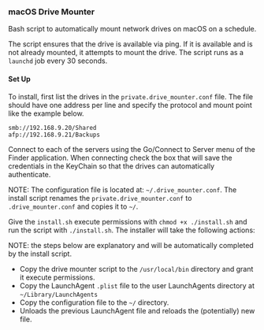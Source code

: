 ### macOS Drive Mounter
Bash script to automatically mount network drives on macOS on a schedule. 

The script ensures that the drive is available via ping. If it is available and is not already mounted, it 
attempts to mount the drive. The script runs as a ```launchd``` job every 30 seconds. 

#### Set Up
To install, first list the drives in the ```private.drive_mounter.conf``` file. The file should have one 
address per line and specify the protocol and mount point like the example below.

```
smb://192.168.9.20/Shared
afp://192.168.9.21/Backups
```

Connect to each of the servers using the Go/Connect to Server menu of the Finder application. When connecting
check the box that will save the credentials in the KeyChain so that the drives can automatically authenticate.

NOTE: The configuration file is located at: ```~/.drive_mounter.conf```. The install script renames the 
```private.drive_mounter.conf``` to ```.drive_mounter.conf``` and copies it to ```~/```.

Give the ```install.sh``` execute permissions with ```chmod +x ./install.sh``` and run the script with ```./install.sh```. 
The installer will take the following actions:

NOTE: the steps below are explanatory and will be automatically completed by the install script.

* Copy the drive mounter script to the ```/usr/local/bin``` directory and grant it execute permissions.
* Copy the LaunchAgent ```.plist``` file to the user LaunchAgents directory at ```~/Library/LaunchAgents```
* Copy the configuration file to the ```~/``` directory. 
* Unloads the previous LaunchAgent file and reloads the (potentially) new file. 